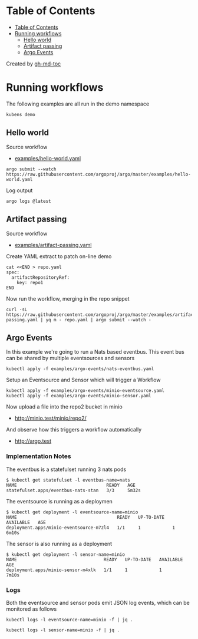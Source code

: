 
Table of Contents
=================

   * [Table of Contents](#table-of-contents)
   * [Running workflows](#running-workflows)
      * [Hello world](#hello-world)
      * [Artifact passing](#artifact-passing)
      * [Argo Events](#argo-events)

Created by [gh-md-toc](https://github.com/ekalinin/github-markdown-toc)

# Running workflows

The following examples are all run in the demo namespace

```
kubens demo
```

## Hello world

Source workflow

* [examples/hello-world.yaml](https://github.com/argoproj/argo/blob/master/examples/hello-world.yaml)

```
argo submit --watch https://raw.githubusercontent.com/argoproj/argo/master/examples/hello-world.yaml
```

Log output

```
argo logs @latest 
```

## Artifact passing

Source workflow

* [examples/artifact-passing.yaml](https://github.com/argoproj/argo/blob/master/examples/artifact-passing.yaml)

Create YAML extract to patch on-line demo

```
cat <<END > repo.yaml
spec:
  artifactRepositoryRef:
    key: repo1
END

```

Now run the workflow, merging in the repo snippet

```
curl -sL https://raw.githubusercontent.com/argoproj/argo/master/examples/artifact-passing.yaml | yq m - repo.yaml | argo submit --watch -
```

## Argo Events

In this example we're going to run a Nats based eventbus. This event bus can be shared by multiple eventsources and sensors 

```
kubectl apply -f examples/argo-events/nats-eventbus.yaml
```

Setup an Eventsource and Sensor which will trigger a Workflow

```
kubectl apply -f examples/argo-events/minio-eventsource.yaml
kubectl apply -f examples/argo-events/minio-sensor.yaml
```

Now upload a file into the repo2 bucket in minio

* http://minio.test/minio/repo2/

And observe how this triggers a workflow automatically

* http://argo.test

### Implementation Notes

The eventbus is a statefulset running 3 nats pods

```
$ kubectl get statefulset -l eventbus-name=nats
NAME                                  READY   AGE
statefulset.apps/eventbus-nats-stan   3/3     5m32s
```

The eventsource is running as a deploymen

```
$ kubectl get deployment -l eventsource-name=minio
NAME                                      READY   UP-TO-DATE   AVAILABLE   AGE
deployment.apps/minio-eventsource-m7zl4   1/1     1            1           6m10s
```

The sensor is also running as a deployment 

```
$ kubectl get deployment -l sensor-name=minio
NAME                                 READY   UP-TO-DATE   AVAILABLE   AGE
deployment.apps/minio-sensor-m4xlk   1/1     1            1           7m10s
```

### Logs

Both the eventsource and sensor pods emit JSON log events, which can be monitored as follows

```
kubectl logs -l eventsource-name=minio -f | jq .
```

```
kubectl logs -l sensor-name=minio -f | jq .
```

